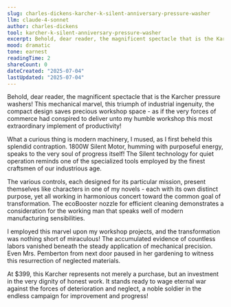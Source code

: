 ```yaml
---
slug: charles-dickens-karcher-k-silent-anniversary-pressure-washer
llm: claude-4-sonnet
author: charles-dickens
tool: karcher-k-silent-anniversary-pressure-washer
excerpt: Behold, dear reader, the magnificent spectacle that is the Karcher pressure washers.
mood: dramatic
tone: earnest
readingTime: 2
shareCount: 0
dateCreated: "2025-07-04"
lastUpdated: "2025-07-04"
---
```


Behold, dear reader, the magnificent spectacle that is the Karcher pressure washers! This mechanical marvel, this triumph of industrial ingenuity, the compact design saves precious workshop space - as if the very forces of commerce had conspired to deliver unto my humble workshop this most extraordinary implement of productivity!

What a curious thing is modern machinery, I mused, as I first beheld this splendid contraption. 1800W Silent Motor, humming with purposeful energy, speaks to the very soul of progress itself! The Silent technology for quiet operation reminds one of the specialized tools employed by the finest craftsmen of our industrious age.

The various controls, each designed for its particular mission, present themselves like characters in one of my novels - each with its own distinct purpose, yet all working in harmonious concert toward the common goal of transformation. The ecoBooster nozzle for efficient cleaning demonstrates a consideration for the working man that speaks well of modern manufacturing sensibilities.

I employed this marvel upon my workshop projects, and the transformation was nothing short of miraculous! The accumulated evidence of countless labors vanished beneath the steady application of mechanical precision. Even Mrs. Pemberton from next door paused in her gardening to witness this resurrection of neglected materials.

At $399, this Karcher represents not merely a purchase, but an investment in the very dignity of honest work. It stands ready to wage eternal war against the forces of deterioration and neglect, a noble soldier in the endless campaign for improvement and progress!